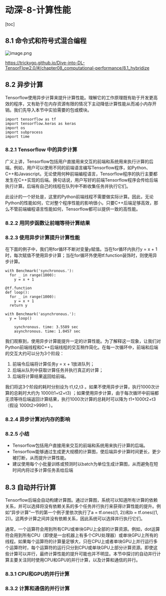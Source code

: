 # 动深-8-计算性能
[toc]
## 8.1 命令式和符号式混合编程
![image.png](https://note.youdao.com/yws/res/a/WEBRESOURCE93cfc26d56e7335cdb1762e48ce5b68a)

https://trickygo.github.io/Dive-into-DL-TensorFlow2.0/#/chapter08_computational-performance/8.1_hybridize

## 8.2 异步计算
Tensorflow使用异步计算来提升计算性能。理解它的工作原理既有助于开发更高效的程序，又有助于在内存资源有限的情况下主动降低计算性能从而减小内存开销。我们先导入本节中实验需要的包或模块。
```
import tensorflow as tf
import tensorflow.keras as keras
import os
import subprocess
import time
```

### 8.2.1 Tensorflow 中的异步计算
广义上讲，Tensorflow包括用户直接用来交互的前端和系统用来执行计算的后端。例如，用户可以使用不同的前端语言编写Tensorflow程序，如Python、C++和Javascript。无论使用何种前端编程语言，Tensorflow程序的执行主要都发生在C++实现的后端。换句话说，用户写好的前端Tensorflow程序会传给后端执行计算。后端有自己的线程在队列中不断收集任务并执行它们。

此设计的一个好处是，这里的Python前端线程不需要做实际计算。因此，无论Python的性能如何，它对整个程序性能的影响很小。只要C++后端足够高效，那么不管前端编程语言性能如何，Tensorflow都可以提供一致的高性能。

### 8.2.2 用同步函数让前端等待计算结果

### 8.2.3 使用异步计算提升计算性能
在下面的例子中，我们用for循环不断对变量y赋值。当在for循环内执行y = x + 1时，每次赋值不使用异步计算；当在for循环外使用tf.function装饰时，则使用异步计算。

```
with Benchmark('synchronous.'):
  for _ in range(1000):
    y = x + 1

@tf.function
def loop():
  for _ in range(1000):
    y = x + 1
  return y

with Benchmark('asynchronous.'):
  y = loop()

    synchronous. time: 3.5589 sec
    asynchronous. time: 1.0457 sec

```
我们观察到，使用异步计算能提升一定的计算性能。为了解释这一现象，让我们对Python前端线程和C++后端线程的交互稍作简化。在每一次循环中，前端和后端的交互大约可以分为3个阶段：

1. 前端令后端将计算任务y = x + 1放进队列；
2. 后端从队列中获取计算任务并执行真正的计算；
3. 后端将计算结果返回给前端。

我们将这3个阶段的耗时分别设为 t1,t2,t3 。如果不使用异步计算，执行1000次计算的总耗时大约为 1000(t1+t2+t3) ；如果使用异步计算，由于每次循环中前端都无须等待后端返回计算结果，执行1000次计算的总耗时可以降为 t1+1000t2+t3 （假设 1000t2>999t1 ）。

### 8.2.4 异步计算对内存的影响

### 8.2.5 小结
- Tensorflow包括用户直接用来交互的前端和系统用来执行计算的后端。
- Tensorflow能够通过生成更大规模的计算图，使后端异步计算时间更长，更少被打断，从而提升计算性能。
- 建议使用每个小批量训练或预测时以batch为单位生成计算图，从而避免在短时间内将过多计算任务丢给后端

## 8.3 自动并行计算
Tensorflow后端会自动构建计算图。通过计算图，系统可以知道所有计算的依赖关系，并可以选择将没有依赖关系的多个任务并行执行来获得计算性能的提升。例如“异步计算”一节的第一个例子里依次执行了a = tf.ones((1, 2))和b = tf.ones((1, 2))。这两步计算之间并没有依赖关系，因此系统可以选择并行执行它们。

通常，一个运算符会用到所有CPU或单块GPU上全部的计算资源。例如，dot运算符会用到所有CPU（即使是一台机器上有多个CPU处理器）或单块GPU上所有的线程。如果每个运算符的计算量足够大，只在CPU上或者单块GPU上并行运行多个运算符时，每个运算符的运行只分到CPU或单块GPU上部分计算资源。即使这些计算可以并行，最终计算性能的提升可能也并不明显。本节中探讨的自动并行计算主要关注同时使用CPU和GPU的并行计算，以及计算和通信的并行。

### 8.3.1 CPU和GPU的并行计算
### 8.3.2 计算和通信的并行计算
